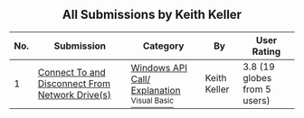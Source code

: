 ﻿<div align="center">

## All Submissions by Keith Keller

</div>

No.  | Submission | Category | By   | User Rating
---- | ---------- | -------- | ---- | -----------
1 | [Connect To and Disconnect From Network Drive\(s\)<br />](https://github.com/Planet-Source-Code/keith-keller-connect-to-and-disconnect-from-network-drive-s__1-714) | [Windows API Call/ Explanation<br /><sup>Visual Basic</sup>](../ByCategory/windows-api-call-explanation__1-39.md) | Keith Keller | 3.8 (19 globes from 5 users)
